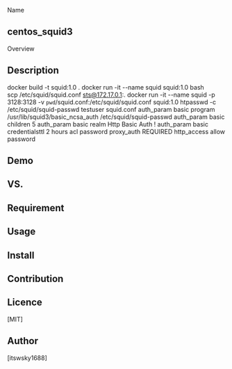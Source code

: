 Name
## centos_squid3

Overview

## Description
docker build -t squid:1.0 . 
docker run -it --name squid squid:1.0 bash  
scp /etc/squid/squid.conf sts@172.17.0.1:. 
docker run -it --name squid -p 3128:3128 -v `pwd`/squid.conf:/etc/squid/squid.conf squid:1.0 
htpasswd -c /etc/squid/squid-passwd testuser 
squid.conf 
auth_param basic program /usr/lib/squid3/basic_ncsa_auth /etc/squid/squid-passwd 
auth_param basic children 5 
auth_param basic realm Http Basic Auth ! 
auth_param basic credentialsttl 2 hours 
acl password proxy_auth REQUIRED 
http_access allow password 

## Demo

## VS. 

## Requirement

## Usage

## Install

## Contribution

## Licence

[MIT]

## Author

[itswsky1688]


